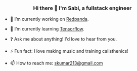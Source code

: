 
### <div align="center">Hi there 👋 I'm Sabi, a fullstack engineer</div>

- 🔭 I’m currently working on [Redpanda](https://redpandaasl.herokuapp.com/).
 
- 🌱 I’m currently learning [Tensorflow](https://www.tensorflow.org/).

- ❓ Ask me about anything! I'd love to hear from you.

- ⚡️ Fun fact: I love making music and training calisthenics!

- 📫 How to reach me: skumar213@gmail.com

<br/>
